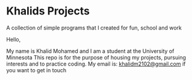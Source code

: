 # Khalids Projects
A collection of simple programs that I created for fun, school and work


Hello,

My name is Khalid Mohamed and I am a student at the University of Minnesota This repo is for the purpose of housing my projects, pursuing interests and to practice coding. My email is: khalidm2102@gmail.com if you want to get in touch
